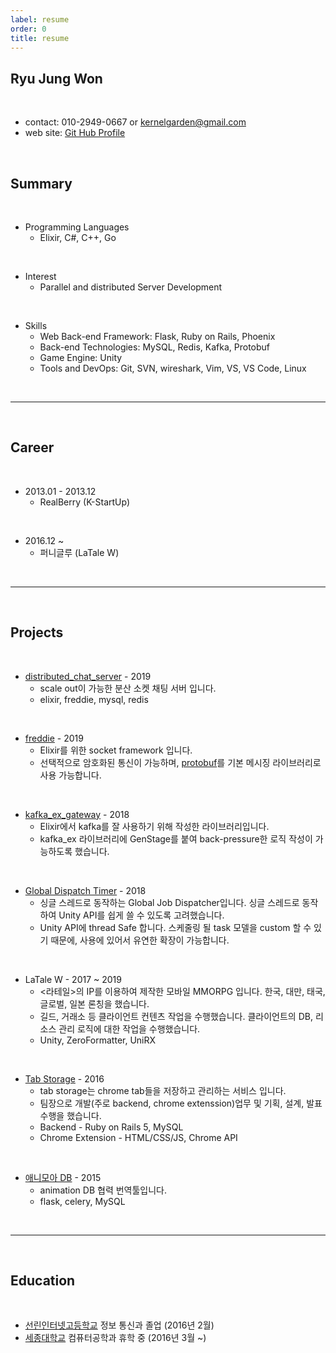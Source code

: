 ```yaml
---
label: resume
order: 0
title: resume
---
```


## Ryu Jung Won

&nbsp;

* contact: 010-2949-0667 or [kernelgarden@gmail.com](mailto:kernelgarden@gmail.com)
* web site: [Git Hub Profile](https://github.com/kernelgarden)

&nbsp;

## Summary

&nbsp;

* Programming Languages
  * Elixir, C#, C++, Go

&nbsp;

* Interest
  * Parallel and distributed Server Development

&nbsp;

* Skills
  * Web Back-end Framework: Flask, Ruby on Rails, Phoenix
  * Back-end Technologies: MySQL, Redis, Kafka, Protobuf
  * Game Engine: Unity
  * Tools and DevOps: Git, SVN, wireshark, Vim, VS, VS Code, Linux

&nbsp;

- - -

&nbsp;

## Career

&nbsp;

* 2013.01 - 2013.12
  * RealBerry (K-StartUp)

&nbsp;

* 2016.12 ~
  * 퍼니글루 (LaTale W)

&nbsp;

- - -

&nbsp;

## Projects

&nbsp;

* [distributed_chat_server](https://github.com/kernelgarden/distributed_chat_server) - 2019
  * scale out이 가능한 분산 소켓 채팅 서버 입니다.
  * elixir, freddie, mysql, redis

&nbsp;

* [freddie](https://github.com/kernelgarden/freddie) - 2019
  * Elixir를 위한 socket framework 입니다.
  * 선택적으로 암호화된 통신이 가능하며, [protobuf](https://developers.google.com/protocol-buffers/)를 기본 메시징 라이브러리로 사용 가능합니다.

&nbsp;

* [kafka_ex_gateway](https://github.com/kernelgarden/kafka_ex_gateway) - 2018
  * Elixir에서 kafka를 잘 사용하기 위해 작성한 라이브러리입니다.
  * kafka_ex 라이브러리에 GenStage를 붙여 back-pressure한 로직 작성이 가능하도록 했습니다.

&nbsp;

* [Global Dispatch Timer](https://github.com/kernelgarden/GlobalDispatchTimer) - 2018
  * 싱글 스레드로 동작하는 Global Job Dispatcher입니다. 싱글 스레드로 동작하여 Unity API를 쉽게 쓸 수 있도록 고려했습니다.
  * Unity API에 thread Safe 합니다. 스케줄링 될 task 모델을 custom 할 수 있기 때문에, 사용에 있어서 유연한 확장이 가능합니다.

&nbsp;

* LaTale W - 2017 ~ 2019
  * <라테일>의 IP를 이용하여 제작한 모바일 MMORPG 입니다. 한국, 대만, 태국, 글로벌, 일본 론칭을 했습니다.
  * 길드, 거래소 등 클라이언트 컨텐츠 작업을 수행했습니다. 클라이언트의 DB, 리소스 관리 로직에 대한 작업을 수행했습니다.
  * Unity, ZeroFormatter, UniRX

&nbsp;

* [Tab Storage](https://github.com/kernelgarden/T-tree) - 2016
  * tab storage는 chrome tab들을 저장하고 관리하는 서비스 입니다.
  * 팀장으로 개발(주로 backend, chrome extenssion)업무 및 기획, 설계, 발표 수행을 했습니다.
  * Backend - Ruby on Rails 5, MySQL
  * Chrome Extension - HTML/CSS/JS, Chrome API

&nbsp;

* [애니모아 DB](https://github.com/kernelgarden/animoa_translate) - 2015
  * animation DB 협력 번역툴입니다.
  * flask, celery, MySQL

&nbsp;

- - -

&nbsp;
  
## Education

&nbsp;

* [선린인터넷고등학교](http://www.sunrint.hs.kr/) 정보 통신과 졸업 (2016년 2월)
* [세종대학교](http://www.sejong.ac.kr/) 컴퓨터공학과 휴학 중 (2016년 3월 ~)